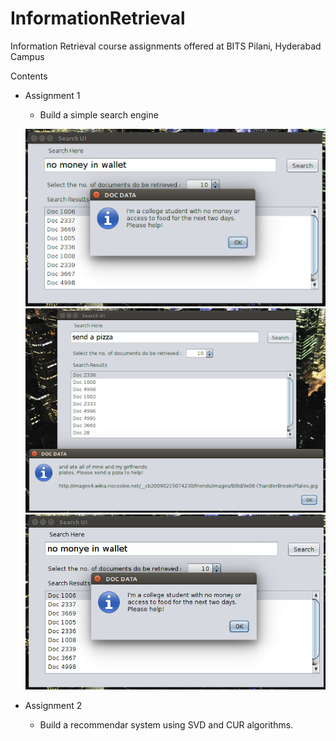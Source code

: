 # InformationRetrieval
Information Retrieval course assignments offered at BITS Pilani, Hyderabad Campus

Contents

- Assignment 1
  - Build a simple search engine
  
  ![Sample Image](https://github.com/TejeshwarReddy/InformationRetrieval/blob/master/Assignment%201/sample1.png)
  ![Sample Image](https://github.com/TejeshwarReddy/InformationRetrieval/blob/master/Assignment%201/sample2.png)
  ![Sample Image](https://github.com/TejeshwarReddy/InformationRetrieval/blob/master/Assignment%201/sample3.png)
- Assignment 2
  - Build a recommendar system using SVD and CUR algorithms.

